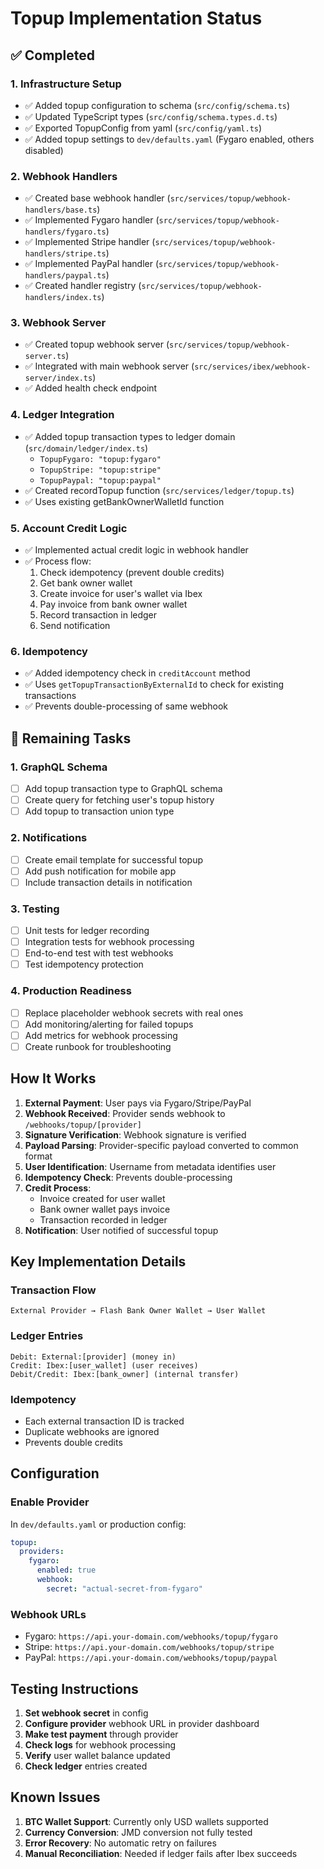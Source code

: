 # Topup Implementation Status

## ✅ Completed

### 1. Infrastructure Setup
- ✅ Added topup configuration to schema (`src/config/schema.ts`)
- ✅ Updated TypeScript types (`src/config/schema.types.d.ts`)
- ✅ Exported TopupConfig from yaml (`src/config/yaml.ts`)
- ✅ Added topup settings to `dev/defaults.yaml` (Fygaro enabled, others disabled)

### 2. Webhook Handlers
- ✅ Created base webhook handler (`src/services/topup/webhook-handlers/base.ts`)
- ✅ Implemented Fygaro handler (`src/services/topup/webhook-handlers/fygaro.ts`)
- ✅ Implemented Stripe handler (`src/services/topup/webhook-handlers/stripe.ts`)
- ✅ Implemented PayPal handler (`src/services/topup/webhook-handlers/paypal.ts`)
- ✅ Created handler registry (`src/services/topup/webhook-handlers/index.ts`)

### 3. Webhook Server
- ✅ Created topup webhook server (`src/services/topup/webhook-server.ts`)
- ✅ Integrated with main webhook server (`src/services/ibex/webhook-server/index.ts`)
- ✅ Added health check endpoint

### 4. Ledger Integration
- ✅ Added topup transaction types to ledger domain (`src/domain/ledger/index.ts`)
  - `TopupFygaro: "topup:fygaro"`
  - `TopupStripe: "topup:stripe"`
  - `TopupPaypal: "topup:paypal"`
- ✅ Created recordTopup function (`src/services/ledger/topup.ts`)
- ✅ Uses existing getBankOwnerWalletId function

### 5. Account Credit Logic
- ✅ Implemented actual credit logic in webhook handler
- ✅ Process flow:
  1. Check idempotency (prevent double credits)
  2. Get bank owner wallet
  3. Create invoice for user's wallet via Ibex
  4. Pay invoice from bank owner wallet
  5. Record transaction in ledger
  6. Send notification

### 6. Idempotency
- ✅ Added idempotency check in `creditAccount` method
- ✅ Uses `getTopupTransactionByExternalId` to check for existing transactions
- ✅ Prevents double-processing of same webhook

## 🚧 Remaining Tasks

### 1. GraphQL Schema
- [ ] Add topup transaction type to GraphQL schema
- [ ] Create query for fetching user's topup history
- [ ] Add topup to transaction union type

### 2. Notifications
- [ ] Create email template for successful topup
- [ ] Add push notification for mobile app
- [ ] Include transaction details in notification

### 3. Testing
- [ ] Unit tests for ledger recording
- [ ] Integration tests for webhook processing
- [ ] End-to-end test with test webhooks
- [ ] Test idempotency protection

### 4. Production Readiness
- [ ] Replace placeholder webhook secrets with real ones
- [ ] Add monitoring/alerting for failed topups
- [ ] Add metrics for webhook processing
- [ ] Create runbook for troubleshooting

## How It Works

1. **External Payment**: User pays via Fygaro/Stripe/PayPal
2. **Webhook Received**: Provider sends webhook to `/webhooks/topup/[provider]`
3. **Signature Verification**: Webhook signature is verified
4. **Payload Parsing**: Provider-specific payload converted to common format
5. **User Identification**: Username from metadata identifies user
6. **Idempotency Check**: Prevents double-processing
7. **Credit Process**:
   - Invoice created for user wallet
   - Bank owner wallet pays invoice
   - Transaction recorded in ledger
8. **Notification**: User notified of successful topup

## Key Implementation Details

### Transaction Flow
```
External Provider → Flash Bank Owner Wallet → User Wallet
```

### Ledger Entries
```
Debit: External:[provider] (money in)
Credit: Ibex:[user_wallet] (user receives)
Debit/Credit: Ibex:[bank_owner] (internal transfer)
```

### Idempotency
- Each external transaction ID is tracked
- Duplicate webhooks are ignored
- Prevents double credits

## Configuration

### Enable Provider
In `dev/defaults.yaml` or production config:
```yaml
topup:
  providers:
    fygaro:
      enabled: true
      webhook:
        secret: "actual-secret-from-fygaro"
```

### Webhook URLs
- Fygaro: `https://api.your-domain.com/webhooks/topup/fygaro`
- Stripe: `https://api.your-domain.com/webhooks/topup/stripe`
- PayPal: `https://api.your-domain.com/webhooks/topup/paypal`

## Testing Instructions

1. **Set webhook secret** in config
2. **Configure provider** webhook URL in provider dashboard
3. **Make test payment** through provider
4. **Check logs** for webhook processing
5. **Verify** user wallet balance updated
6. **Check ledger** entries created

## Known Issues

1. **BTC Wallet Support**: Currently only USD wallets supported
2. **Currency Conversion**: JMD conversion not fully tested
3. **Error Recovery**: No automatic retry on failures
4. **Manual Reconciliation**: Needed if ledger fails after Ibex succeeds
